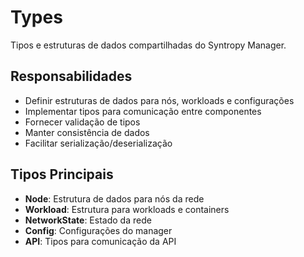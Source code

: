 # Types

Tipos e estruturas de dados compartilhadas do Syntropy Manager.

## Responsabilidades

- Definir estruturas de dados para nós, workloads e configurações
- Implementar tipos para comunicação entre componentes
- Fornecer validação de tipos
- Manter consistência de dados
- Facilitar serialização/deserialização

## Tipos Principais

- **Node**: Estrutura de dados para nós da rede
- **Workload**: Estrutura para workloads e containers
- **NetworkState**: Estado da rede
- **Config**: Configurações do manager
- **API**: Tipos para comunicação da API
